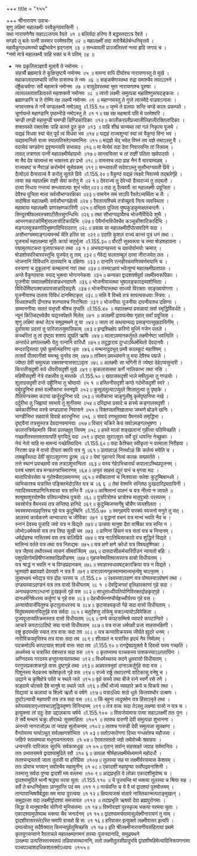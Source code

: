 +++
title = "१५५"

+++
श्रीनारायण उवाच-  
शृणु लक्ष्मि! महालक्ष्मीः परवैकुण्ठवासिनी ।  
यथा नारायणेनैव सहाऽऽजगाम रैवते ॥१ ॥
बलिर्यदा हरिणा वै बद्धस्तदाऽत्र रैवते ।  
मण्डपे तु बलेः पत्नी सस्मार परमेश्वरीम् ॥२ ॥
महालक्ष्मीं तदा स्तोत्रैर्बलेर्बन्धनिवृत्तये ।  
महावैकुण्ठधामस्थो प्रह्वीभावेन हृद्गताम् ॥३ ॥
सन्ध्यावली प्राञ्जलिस्तां नत्वा हृदि जगाद च ।  
*नमो मात्रे महालक्ष्म्यै त्राहि भक्तं च मे पतिम् ॥४ ॥
* नमः प्रकृतिसञ्ज्ञायै मूलायै ते नमोनमः ।  
संहर्त्र्यै ब्रह्ममात्रे ते कुक्षिसृष्ट्यै नमोनमः ॥५ ॥
वामना वापि दीर्घाश्च नारायणास्तु ते मुखे ।  
महाकालादयश्चापि सन्ति ग्रासाश्च ते नमः ॥६ ॥
सङ्कर्षणास्तथा रुद्रा यमाश्चैव तवाऽऽनने ।  
दंष्ट्रैकचर्वणाः सर्वे महामात्रे नमोनमः ॥७ ॥
वासुदेवस्तथा भूमा नारायणाश्च पूरुषाः ।  
त्वत्पल्लताताडितास्ते महाशक्त्यै नमोनमः ॥८ ॥
त्वत्तो लक्ष्मीः समुत्पन्ना महाविष्णुस्त्वदङ्कजः ।  
ब्रह्माण्डानि च ते रोम्णि रक्ष लक्ष्म्यै नमोनमः ॥९ ॥
महाग्नयस्तु ते गुप्ते त्वत्स्वेदे वाडवाऽनलाः ।  
भगवन्तश्च ते गर्भे चण्डलक्ष्म्यै नमोऽवतु ॥1.155.१०॥
जृम्भे ते प्रलयाः सन्ति चण्डे कालः प्रकम्पते ।  
चूर्णायन्ते महाण्डानि पृष्ठम्नीडे नमोऽस्तु ते ॥१ १॥
रक्ष रक्ष महामाये पतिं मे परमेश्वरि ।  
चण्डी तण्डी महामुण्डी घमण्डी डिण्डिकादिकाः ॥१२॥
कालीकरालीप्रज्वालीलिहालीरक्तिलादिकाः ।  
शक्तयस्ते रक्तलेशः पाहि कान्तं द्रुतं कुरु ॥१३ ॥
पाहि शीघ्रं चान्यथा त्वां गलं निकृत्य पूजये ।  
यद्यहं विधवा स्यां चेत् पूर्वं त्वं विधवा भव ॥१४॥
यद्यहं राज्यशून्यां स्यां त्वं वैकुण्ठं विना भव ।  
यद्यवमानितो राजा स्यात्पतिस्तेऽप्यमानितः ॥१५॥
मद्यज्ञे चेद् भवेत् विघ्नं तव यज्ञे तथाऽस्तु वै ।  
वदत्येवं चण्डवेगा द्रवृण्वन्त्यपि सभासदः ॥१६॥
मा मेत्येवं तदा देवा निवारयन्ति तां स्त्रियम् ।  
तावत् तत्रागता पत्नी महालक्ष्मीर्महाप्रभोः ॥१७॥
सान्त्वयित्वा च तां राज्ञीं पतिता खर्वपादयोः ।  
मा मैवं देव चात्यन्तं मा भक्तस्य हर प्रभो ॥१८॥
वामनश्च तदा प्राह नैनं वै मारयाम्यहम् ।  
राज्यभ्रष्टं च नैवाऽहं करोम्येनं सुसेवकम् ॥१९॥
सन्ध्यावली सदेवाऽस्तु सुसौभाग्यवती प्रिये ।  
दैत्योऽयं दैत्यराज्यं वै करोतु सुतले प्रिये ॥1.155.२०॥
वैकुण्ठं यद्यहं त्यक्ष्ये निवत्स्ये तद्बलेर्गृहे ।  
त्वया सह महालक्ष्मि राज्ञी सेवां करोतु मे ॥२ १॥
देवराज्यं तु देवेभ्यो दैत्यराज्यं तु तद्बलौ ।  
दत्त्वा निधाय गन्तव्यं सन्ध्यावल्याः शुभं भवेत्॥२२॥
तदा तु दैत्यवर्यैः सा महालक्ष्मीः प्रपूजिता ।  
देवैश्च पूजिता माता सर्वसौभाग्यरक्षिका ॥२३॥
वामनेन समं साऽपि रैवतेऽभ्यर्थिता च तैः ।  
सदोषिता महालक्ष्मीः सर्वसौभाग्यहेतवे ॥२४॥
रैवतात्पश्चिमे तत्रोच्छ्राये नित्य व्यवस्थिता ।  
महामाया महालक्ष्मीः प्राणरक्षणकारिणी ॥२५॥
वन्दिता पूजिता पुष्पकुङ्कुमाक्षतचन्दनैः ।  
सिन्दूरश्रीफलवस्त्रशाटीतैलसुगन्धिभिः ॥२६॥
तथा सौभाग्यद्रव्यैश्च भोजनैर्विविधैः शुभैः ।  
आभरणकटकोर्मिशृंरवलात्रोटिकादिभिः ॥२७॥
पेयैर्नानाविधैश्चैव कञ्चुकीशाटिकादिभिः ।  
मङ्गलसूत्रकर्णादिभूषणादिभिरादरात् ॥२८॥
प्रसन्ना सा महालक्ष्मीर्दीपोत्सवदिने सदा ।  
असौभाग्यममाङ्गल्यमनर्थं चेति हस्ति सा ॥२९॥
ददाति कुशलं राज्यं कान्तं पुत्रं धनं तथा ।  
पूजनार्थं महालक्ष्म्या मूर्तिः कार्या चतुर्भुजा ॥1.155.३०॥
पौरटी सुस्वरूपा च रम्या षोडशहायना ।  
पद्मामृतघटकरा पूजापात्रकरा तथा ॥३ १॥
अभयदानहस्ता च दक्षयोर्वामयोः क्रमात् ।  
षोडशोपपरिचारवस्तुभिः पूजयेत् तु ताम् ॥३२॥
नैवेद्यं फलताम्बूलं दत्त्वा नीराजयेत् ततः ।  
भोजनानि विविधानि दातव्यानि च दक्षिणाः ॥३३॥
दानानि रत्नहीरकमणिस्वर्णमयानि च ।  
वस्त्राणां च दुकूलानां कम्बलानां गवां तथा ॥३४॥
तस्याऽक्षयं भवेत्पुण्यं महालक्ष्मीप्रतापतः ।  
अन्ते वैकुण्ठवासः स्याद् भुक्त्वा भोगाननेकशः ॥३५॥
कन्यका द्वादशवर्षपूर्वा लक्ष्मीस्वरूपिकाः ।  
पूजनीया यथालक्ष्मीर्वस्त्रान्नधनदापनैः ॥३६॥
भोजनीयास्तथा भूषालङ्कारद्रव्यशोभिताः ।  
विविधैर्मिष्टपक्वान्नपायसान्नादिसद्रसैः ॥३७॥
भोजनीयास्तथा साध्व्यो विरक्ताः साङ्ख्ययोगगाः ।  
पूजनीयाश्च दातव्य विविधं दानमिष्टकृत् ॥३८॥
सति वै विभवे तत्र सापत्यसधवाः स्त्रियः ।  
विधवाश्चापि दीनाश्च शरण्याश्च निराश्रिताः ॥३९॥
भोजनीयाः पूजनीया दापनीयाश्च दक्षिणाः ।  
सम्माननीयाः सततं यत्तृप्तौ श्रीश्च तृप्यति ॥1.155.४० ॥
महालक्ष्म्यां प्रसन्नायां सर्वा स्मृद्धिर्विवर्धते ।  
न्यूनं किञ्चिद्भवेन्नैव यद्यत्त्वपेक्षते मिलेत् ॥४१ ॥
अलक्ष्मीं द्रावयत्येषा गृहात् सर्वां प्रपूजिता ।  
शृणु लक्ष्मि! कथां तेऽत्र समुद्रमथने तु या ॥४२॥
जाता तां कथयाम्यद्य प्रसङ्गात्सुखदायिनीम् ।  
दुर्वाससा प्रदत्तां तु पारिजातसुमालिकाम् ॥४३॥
इन्द्रश्चिक्षेप करिणो मूर्ध्नि गजेन पत्तले ।  
कच्चरितां तु तां दृष्ट्वा शशाप द्युपतिं ऋषिः ॥४४॥
मालाऽवमानकर्तुस्ते लक्ष्मीर्नष्टा भवत्विति ।  
अन्तर्दधे क्षणाल्लक्ष्मीः पेतुः रत्नानि वारिधौ ॥४५॥
तदुद्धाराय दुग्धाऽब्धिर्मथितो देवदानवैः ।  
मन्दराद्रिस्तदा पृष्ठे कूर्मात्महरिणा धृतः ॥४६॥
मन्थनादुदभूत् प्रमवै कालकूटं महाविषम् ।  
तत्सर्वं पीतवानीशो ममन्थुः पुनरेव तम् ॥४७॥
तस्मिन् प्रमथ्यमाने तु मया देवैश्च पद्मजे ।  
ज्येष्ठा देवी समुत्पन्ना रक्तस्रग्वाससाऽऽवृता ॥४८॥
अलक्ष्मीः सा भगिनी ते ज्येष्ठा देहेऽप्यसुन्दरी ।  
किरातीसदृशी रूपे धीवरीसदृशी मुखे ॥४९॥
कृकलाससमा कर्णे नालिकाभा तथा नसि ।  
महिषीसदृशी नेत्रे राक्षसीव तु मस्तके ॥1.155.५०॥
खग्राससदृशी भाले मषीतुल्या तु गण्डयोः ।  
शूलाग्रसदृशी दन्ते उष्ट्रीनिभा तु चोष्ठयोः ॥५ १ ॥
हस्तिनीसदृशी कण्ठे गर्दभीसदृशी स्वरे ।  
वर्बुरद्रुनिभा हस्तं वल्मीकाभा स्तनद्वये ॥५२॥
कुसूलतुल्याऽप्युदरे शिलातुल्या तु पृष्ठके ।  
तैलियन्त्रसमा कट्यां खर्जूरद्रुनिभा पदे ॥५३॥
जलौकाभा चाङ्गुलीषु कृर्मपृष्ठनिभा नखे ।  
दर्दुरीभा तु जिह्वायां स्वभावे तु शुनीसमा ॥५४॥
दरिद्राभा प्रसादे च हास्ये कङ्गालसदृशी ।  
चर्मकारीनिभा वस्त्रे चण्डालाभा निवासने ॥५५॥
रिक्तजलनिखाताभा जम्भणे म्रोडने खनिः ।  
भाण्डीनिभा सहवासे विवाहे क्षारभूनिभा ॥५६ ॥
संवादे रणभूसाम्या वैमनस्ये समृद्धिभा ।  
दृष्ट्वैनां तत्रसुस्तत्र देवदानवमानवाः ॥५७॥
विचारं चक्रिरे केयं सर्वाऽमङ्गलभूषणा ।  
कालरात्रिर्महामारिः किंवा प्रलयक्षुत् त्वियम् ॥५८॥
हस्ते मालां शङ्खलानां गृहीत्वा पतिमिच्छति ।  
गच्छतीतस्ततस्तावत्पतिं मृगयितुं यदा ॥५९॥
दृष्ट्वा सुराऽसुराः सर्वे दूरं धावन्ति नेच्छुकाः ।  
नेयं नेतो याहि मा मामन्यं गच्छेतिवादिनः ॥1.155.६०॥
यदा कैश्चित् स्वीकृता न वरमाला निरीहया ।  
निराशा प्राह मे वासो दीयतां क्वापि यत्र नु ॥६१॥
उत्पन्नाऽहं निरर्थाऽहं किं कर्तव्यं मयेति च ।  
तामब्रुवँस्तदा देवीं सुराऽसुरगणा द्रुतम् ॥६२॥
येषां गृहान्तरे नित्यं कलहः सम्प्रवर्तते ।  
तत्ते स्थानं प्रयच्छामो वस तत्राऽशुभान्विता ॥६३॥
यस्य गेहेऽभिचारार्थं कपालाऽस्थिप्रपूजनम् ।  
परुषं भाषणं यत्र मन्त्रतन्त्राभिमारणम् ॥६४॥
अनृतं साहसं द्यूतं पानं च मृगया मदः ।  
मातापित्रोरसेवा च गुरोश्चैवाऽवमाननम् ॥६५॥
स्त्रीबालानां च निःश्वासाः क्लेशः कुटुम्बिबान्धवे ।  
व्यभिचारश्च यत्रास्ति पङ्क्तिभेदोऽस्ति यत्र च ॥६ ६ ॥
तेषां वेश्मनि सन्तिष्ठ दुःखदारिद्र्यदायिनी ।  
गवादिस्ववशप्राणिनिःश्वासा यत्र सन्ति वै ॥६७॥
आश्रितानां पालनं च यत्र नीत्या न जायते ॥
श्वश्रूश्वशुरयोश्चैव पतिपत्न्योश्च पुत्रयोः ॥६८॥
पुत्रपित्रोश्च भ्रात्रोश्च मातृपुत्र्योः परस्परम् ।  
स्वस्रोर्यत्र वैमनस्यं तत्र सन्तिष्ठ हानिदे ॥६९॥
कुटुम्बिजनवर्गेषु चौर्येण व्ययशीलता ।  
स्वस्वस्वत्त्वप्रवृत्तिश्च गृहे यत्र कुटुम्बिनि ॥1.155.७० ॥
स्वगृहमपि पारक्यं स्वजनो मनुते तु यत् ।  
आलस्यं कार्यकरणे चान्याधारा च जीविका ॥७१ ॥
वृद्धानां वचनं यत्र मान्यं भवति नैव च ।  
स्नानं देवस्य पूजादि जपो यत्र न विद्यते ॥७२॥
उत्सवा मानुषा दैवा वार्षिका यत्र सन्ति न ।  
लोभोऽधर्मव्ययो यत्र तत्र तिष्ठ सुखी भव ॥७३ ॥
प्राणिनां हिंसनं यत्र सतां यत्र च निन्दनम् ।  
धर्मद्रोहश्च नास्तिक्यं वस तत्र कलिप्रिये ॥७४॥
यत्र नाऽतिथिसत्कारो यत्र शुद्धिर्न विद्यते ।  
मालिन्यं वर्तते यत्र तथा यत्र निरुद्यमः ॥७५॥
यत्र क्षणे क्षणे क्रोधो यत्र विषयतृष्णिका ।  
यत्र जैह्व्यं तथौपस्थ्यं व्यसनं सीमवर्जितम् ॥७६॥
दासदासीकर्मचारिपीडनं न्यायतो बहिः ।  
पशुपक्षिगोमहिषीगजाश्वादिप्रपीडनम् ॥७७॥
गृहजनेष्वविश्वासस्तत्र वासो विधीयताम् ।  
यत्र श्राद्धं न भवति न च पिण्डप्रदानकम् ॥७८॥
स्वाहास्वधावषट्कारक्रिया यत्र न विद्यते ।  
भूतयज्ञो ब्रह्मयज्ञो देवयज्ञो न यत्र वै ॥७९॥
दाराऽपत्यगृहस्वाम्यमात्यभृत्येषु चाऽनृतम् ।  
लुचाभक्ष्यं भवेद्यत्र यत्र द्रोहः परस्य च ॥1.155.८० ॥
रक्ष्यस्याऽरक्षणं यत्र पोष्यस्याऽपोषणं तथा ।  
दण्ड्यस्याऽदण्डनं यत्र तत्र वासो विधीयताम् ॥८ १ ॥
देवद्विजगवां वृत्तिहारकाणां गृहे सदा ।  
अनाथकृपणाऽन्धानां दुःखकृतो गृहे वस ॥८२॥
साधुसाध्वीयतियोगिविरक्तद्रोहकृद्गृहे ।  
दानधर्मनिषेधस्य कर्तॄणां च गृहे वस ॥८३॥
देहचौर्यमनश्चौर्यहृच्चौर्यस्य गृहे वस ।  
अन्यायोपार्जयितुश्च कृटतुलाधरस्य च ॥८४॥
कृटसाक्ष्यकृतो गेहे सदा वासो विधीयताम् ।  
विदुषामवमानयितुर्गृहे वस सर्वदा ॥८५॥
चतुर्दशसु लोकेषु यत्राऽन्यायोऽविवेकिता ।  
पूज्यपूजाव्यतिक्रमस्तत्र वासो विधीयताम् ॥८६॥
पण्ये कपटसम्मिश्रे व्यापारे कपटान्विते ।  
आचारे कपटाऽऽदिष्टे सदा वासो विधीयताम् ॥८७॥
यत्र राजा धर्मपक्षी प्रजा साहसभक्षिणी ।  
राष्ट्रं हृदयभक्षि स्यात् तत्र वासः सदा तव ॥८८॥
यत्र कन्याविक्रयस्य जीर्यते ह्युदरे धनम् ।  
नारीविक्रयवृत्तिश्च तत्र वासः सदा तव ॥८९॥
शीलव्रतं न यत्रास्ति हृदयं नैव निर्मलम् ।  
पदक्रमोऽपि कापट्यात् शाठ्ये वासः सदा तव ॥1.155.९०॥
रागद्वेषप्रयुक्तो वै दिवसो यस्य गच्छति ।  
अधर्मस्य च यत्रास्ति वंशस्तत्र सदा वस ॥९१ ॥
कृतघ्नस्य वञ्चकस्य पाशकस्याऽऽततायिनः ।  
अग्निदस्य गरदस्य हन्तुरन्यायतस्तथा ॥९२॥
विधर्मस्थस्य सदने ध्रुववासो विधीयताम् ।  
परगुप्तप्रकाशकगृहे वासः दुष्टगृहे तथा ॥९३॥
अन्नवस्त्रभुवां दानाऽकर्तुर्गृहे सदा वस ।  
पिशूनस्य भेदकस्य क्लेशकृतो गृहे वस ॥९४॥
राज्ये राष्ट्रे तथाऽरण्ये वाटिकासु वनेषु च ।  
उद्याने च कृषिक्षेत्रे पर्वते च स्थले जले ॥९५॥
वृक्षे सस्ये तथा बीजे रत्ने स्वर्णे रसे रणे ।  
सङ्ग्रामे चोत्सवे दैवे मानुषे वा स्थले जले ॥९६॥
तीर्थे भोज्ये व्यवहारे क्रये च विक्रये तथा ।  
विद्यायां च कलायां च शिल्पे ऋतौ च वर्षणे ॥९७॥
यत्राऽधिपः शठो धूर्तः कितवश्चौर उल्बणः ।  
दुष्टोऽन्यायी महापापी तत्र तत्र सदा वस ॥९८॥
किं बहुना त्वदुक्तेन यत्र हिंसाऽनृते तथा ।  
स्तेयव्यवायगृध्नाश्चाऽशुद्धिस्तृष्णा विनिन्दनम् ॥९९॥
तत्र वासः सदा तेऽस्तु लक्ष्म्या वासो न यत्र च ।  
इत्युक्त्वा तां ददुः देवा उद्दालकाय चर्षये ॥1.155.१०० ॥
विसर्जयामास पत्या सहाऽलक्ष्मीं ततः पुनः ।  
ते सर्वे मन्थनं चक्रुः क्षीराब्धेः सुसमाहिताः ॥१०१ ॥
ततश्च वारुणी देवी समुत्पन्ना शुभानना ।  
अनन्तो नागराजोऽथ तां जग्राह सुलोचनाम् ॥१०२॥
ततश्च गारुडी देवी समुत्पन्ना सुलक्षणा ।  
वैनतेयस्य भार्याऽभूत् सर्वलक्षणशोभिता ॥१ ०३॥
ततोऽप्सरोगणा दिव्या गन्धर्वाश्च महौजसः ।  
जज्ञिरे रूपसम्पन्ना मधुगायनतत्पराः ॥१ ०४॥
ऐरावतस्ततो जज्ञे तथैवोच्चैः श्रवाहयः ।  
धन्वन्तरिः पारिजातः सुरभिः सर्वकामधुक् ॥१ ०५॥
एतान् सर्वान् सहस्राक्षो जग्राह सर्वमानितः ।  
ततः प्रभातसमये द्वादश्यामुदिते रवौ ॥१० ६॥
उत्पन्ना श्रीर्महालक्ष्मीर्मथ्यमाने महोदधौ ।  
ततश्चन्द्रस्ततो जाता तुलसी या हरिप्रिया ॥१०७॥
तुलस्या सह मा लक्ष्मीर्वरयामास केशवम् ।  
ततः प्रोवाच भगवान् सर्वाश्चैव महामुनीन् ॥१ ०८॥
एकादशी महापुण्या सर्वोपद्रवनाशिनी ।  
तस्मात्तु सर्वदा पुण्या द्वादशी मम वल्लभा ॥१० ९॥
अद्यप्रभृति ये लोका एकादशीमुपोष्य च ।  
द्वादश्यामुदिते भानौ श्रद्धया परया युताः ॥1.155.११० ॥
ये पूजयन्ति मां भक्त्या तुलस्या च श्रिया सह ।  
सर्वे ते बन्धनिर्मुक्ताः प्राप्नुवन्ति पदं मम ॥११ १॥
नार्चयन्ति च ये वै मां द्वादश्यां पुरुषोत्तमम् ।  
तान्पापान्विषयैर्बद्ध्वा मम माया दुरत्यया ॥१ १२॥
क्षिपत्यजस्रं संसारे नास्तिकान्मत्पराङ्मुखान् ।  
समुद्रात्सा यदा लक्ष्मीर्द्वादश्यां समजायत ॥११२ ॥
तदाप्रभृति ऋषयो देवा ब्रह्मपुरोगमाः ।  
सिद्धा ये मानुषाश्चैव योगिनो मुनिसत्तमाः ॥१ १४॥
विष्णोराज्ञां पुरस्कृत्य भक्त्या परमया युताः ।  
एकादश्यामुपोष्याथ भक्त्या चैव जनार्दनम् ॥१ १५॥
द्वादश्यामर्चयामासुर्लक्ष्मीनारायणं तु माम् ।  
द्वादशीवासरस्तेऽस्ति ममापि वासरो हि सः ॥१ १६॥
हरिवासर इत्युक्तो लक्ष्मीवासर इत्यपि ।  
दम्पत्योस्तु सदैवैक्यात् किमन्यछ्रोतुमिच्छसि ॥१ १७॥
इति श्रीलक्ष्मीनारायणीयसंहितायां प्रथमे कृतयुगसन्ताने रैवताचले महालक्ष्म्यागमनं तस्याः पूजनदानादि, समुद्रमथने  
ऽलक्ष्म्या उत्पत्तिस्तत्स्वरूपं तन्निवासस्थानानि, ततो लक्ष्मीतुलसीप्रादुर्भावे द्वादशीमहिमेत्यादिनिरूपणनामा पञ्चपञ्चाशदधिकशततमोऽध्यायः ॥१५५॥
    
